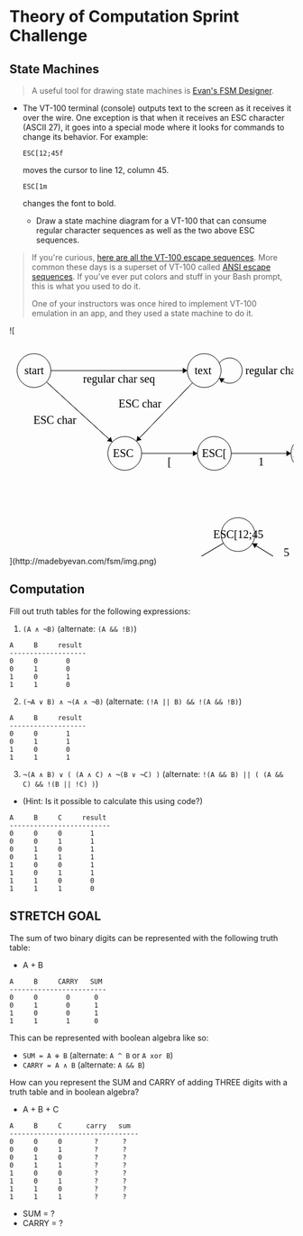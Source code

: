 # Theory of Computation Sprint Challenge

## State Machines

> A useful tool for drawing state machines is [Evan's FSM
> Designer](http://madebyevan.com/fsm/).

- The VT-100 terminal (console) outputs text to the screen as it
  receives it over the wire. One exception is that when it receives an
  ESC character (ASCII 27), it goes into a special mode where it looks
  for commands to change its behavior. For example:

      ESC[12;45f

  moves the cursor to line 12, column 45.

      ESC[1m

  changes the font to bold.

  - Draw a state machine diagram for a VT-100 that can consume regular
    character sequences as well as the two above ESC sequences.

> If you're curious, [here are all the VT-100 escape
> sequences](http://ascii-table.com/ansi-escape-sequences-vt-100.php).
> More common these days is a superset of VT-100 called [ANSI escape
> sequences](http://ascii-table.com/ansi-escape-sequences.php). If
> you've ever put colors and stuff in your Bash prompt, this is what you
> used to do it.
>
> One of your instructors was once hired to implement VT-100 emulation
> in an app, and they used a state machine to do it.

![<?xml version="1.0" standalone="no"?>

<!DOCTYPE svg PUBLIC "-//W3C//DTD SVG 1.1//EN" "http://www.w3.org/Graphics/SVG/1.1/DTD/svg11.dtd">

<svg width="800" height="600" version="1.1" xmlns="http://www.w3.org/2000/svg">
	<ellipse stroke="black" stroke-width="1" fill="none" cx="43.5" cy="48.5" rx="30" ry="30"/>
	<text x="26.5" y="54.5" font-family="Times New Roman" font-size="20">start</text>
	<ellipse stroke="black" stroke-width="1" fill="none" cx="345.5" cy="48.5" rx="30" ry="30"/>
	<text x="328.5" y="54.5" font-family="Times New Roman" font-size="20">text </text>
	<ellipse stroke="black" stroke-width="1" fill="none" cx="204.5" cy="195.5" rx="30" ry="30"/>
	<text x="183.5" y="201.5" font-family="Times New Roman" font-size="20">ESC </text>
	<ellipse stroke="black" stroke-width="1" fill="none" cx="363.5" cy="195.5" rx="30" ry="30"/>
	<text x="341.5" y="201.5" font-family="Times New Roman" font-size="20">ESC[</text>
	<ellipse stroke="black" stroke-width="1" fill="none" cx="529.5" cy="195.5" rx="30" ry="30"/>
	<text x="502.5" y="201.5" font-family="Times New Roman" font-size="20">ESC[1</text>
	<ellipse stroke="black" stroke-width="1" fill="none" cx="709.5" cy="195.5" rx="30" ry="30"/>
	<text x="677.5" y="201.5" font-family="Times New Roman" font-size="20">ESC[12</text>
	<ellipse stroke="black" stroke-width="1" fill="none" cx="709.5" cy="355.5" rx="30" ry="30"/>
	<text x="675.5" y="361.5" font-family="Times New Roman" font-size="20">ESC[12;</text>
	<ellipse stroke="black" stroke-width="1" fill="none" cx="742.5" cy="69.5" rx="30" ry="30"/>
	<text x="702.5" y="75.5" font-family="Times New Roman" font-size="20">Bold Font</text>
	<ellipse stroke="black" stroke-width="1" fill="none" cx="557.5" cy="433.5" rx="30" ry="30"/>
	<text x="518.5" y="439.5" font-family="Times New Roman" font-size="20">ESC[12;4</text>
	<ellipse stroke="black" stroke-width="1" fill="none" cx="405.5" cy="339.5" rx="30" ry="30"/>
	<text x="361.5" y="345.5" font-family="Times New Roman" font-size="20">ESC[12;45</text>
	<ellipse stroke="black" stroke-width="1" fill="none" cx="181.5" cy="472.5" rx="30" ry="30"/>
	<text x="27.5" y="478.5" font-family="Times New Roman" font-size="20">moves the cursor to line 12 column 45</text>
	<polygon stroke="black" stroke-width="1" points="73.5,48.5 315.5,48.5"/>
	<polygon fill="black" stroke-width="1" points="315.5,48.5 307.5,43.5 307.5,53.5"/>
	<text x="130.5" y="69.5" font-family="Times New Roman" font-size="20">regular char seq</text>
	<path stroke="black" stroke-width="1" fill="none" d="M 372.297,35.275 A 22.5,22.5 0 1 1 372.297,61.725"/>
	<text x="418.5" y="54.5" font-family="Times New Roman" font-size="20">regular character sequence</text>
	<polygon fill="black" stroke-width="1" points="372.297,61.725 375.83,70.473 381.708,62.382"/>
	<polygon stroke="black" stroke-width="1" points="65.655,68.728 182.345,175.272"/>
	<polygon fill="black" stroke-width="1" points="182.345,175.272 179.809,166.185 173.066,173.57"/>
	<text x="42.5" y="142.5" font-family="Times New Roman" font-size="20">ESC char</text>
	<polygon stroke="black" stroke-width="1" points="324.733,70.15 225.267,173.85"/>
	<polygon fill="black" stroke-width="1" points="225.267,173.85 234.413,171.537 227.196,164.615"/>
	<text x="193.5" y="113.5" font-family="Times New Roman" font-size="20">ESC char</text>
	<polygon stroke="black" stroke-width="1" points="234.5,195.5 333.5,195.5"/>
	<polygon fill="black" stroke-width="1" points="333.5,195.5 325.5,190.5 325.5,200.5"/>
	<text x="280.5" y="216.5" font-family="Times New Roman" font-size="20">[</text>
	<polygon stroke="black" stroke-width="1" points="393.5,195.5 499.5,195.5"/>
	<polygon fill="black" stroke-width="1" points="499.5,195.5 491.5,190.5 491.5,200.5"/>
	<text x="441.5" y="216.5" font-family="Times New Roman" font-size="20">1</text>
	<polygon stroke="black" stroke-width="1" points="559.5,195.5 679.5,195.5"/>
	<polygon fill="black" stroke-width="1" points="679.5,195.5 671.5,190.5 671.5,200.5"/>
	<text x="614.5" y="216.5" font-family="Times New Roman" font-size="20">2</text>
	<polygon stroke="black" stroke-width="1" points="709.5,225.5 709.5,325.5"/>
	<polygon fill="black" stroke-width="1" points="709.5,325.5 714.5,317.5 704.5,317.5"/>
	<text x="698.5" y="281.5" font-family="Times New Roman" font-size="20">;</text>
	<polygon stroke="black" stroke-width="1" points="555.321,180.226 716.679,84.774"/>
	<polygon fill="black" stroke-width="1" points="716.679,84.774 707.248,84.544 712.34,93.151"/>
	<text x="640.5" y="153.5" font-family="Times New Roman" font-size="20">m</text>
	<polygon stroke="black" stroke-width="1" points="682.809,369.197 584.191,419.803"/>
	<polygon fill="black" stroke-width="1" points="584.191,419.803 593.591,420.599 589.026,411.702"/>
	<text x="618.5" y="385.5" font-family="Times New Roman" font-size="20">4</text>
	<polygon stroke="black" stroke-width="1" points="531.985,417.721 431.015,355.279"/>
	<polygon fill="black" stroke-width="1" points="431.015,355.279 435.189,363.739 440.449,355.234"/>
	<text x="486.5" y="377.5" font-family="Times New Roman" font-size="20">5</text>
	<polygon stroke="black" stroke-width="1" points="379.704,354.816 207.296,457.184"/>
	<polygon fill="black" stroke-width="1" points="207.296,457.184 216.727,457.399 211.622,448.8"/>
	<text x="281.5" y="396.5" font-family="Times New Roman" font-size="20">f</text>
</svg>](http://madebyevan.com/fsm/img.png)

## Computation

Fill out truth tables for the following expressions:

1. `(A ∧ ¬B)` (alternate: `(A && !B)`)

```
A     B     result
-------------------
0     0       0
0     1       0
1     0       1
1     1       0
```

2. `(¬A ∨ B) ∧ ¬(A ∧ ¬B)` (alternate: `(!A || B) && !(A && !B)`)

```
A     B     result
-------------------
0     0       1
0     1       1
1     0       0
1     1       1
```

3. `¬(A ∧ B) ∨ ( (A ∧ C) ∧ ¬(B ∨ ¬C) )` (alternate: `!(A && B) || ( (A && C) && !(B || !C) )`)

- (Hint: Is it possible to calculate this using code?)

```
A     B     C     result
-------------------------
0     0     0       1
0     0     1       1
0     1     0       1
0     1     1       1
1     0     0       1
1     0     1       1
1     1     0       0
1     1     1       0
```

## STRETCH GOAL

The sum of two binary digits can be represented with the following truth table:

- A + B

```
A     B     CARRY   SUM
------------------------
0     0       0      0
0     1       0      1
1     0       0      1
1     1       1      0
```

This can be represented with boolean algebra like so:

- `SUM = A ⊕ B` (alternate: `A ^ B` or `A xor B`)
- `CARRY = A ∧ B` (alternate: `A && B`)

How can you represent the SUM and CARRY of adding THREE digits with a truth table and in boolean algebra?

- A + B + C

```
A     B     C      carry   sum
--------------------------------
0     0     0        ?      ?
0     0     1        ?      ?
0     1     0        ?      ?
0     1     1        ?      ?
1     0     0        ?      ?
1     0     1        ?      ?
1     1     0        ?      ?
1     1     1        ?      ?
```

- SUM = ?
- CARRY = ?
